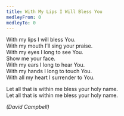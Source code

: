 ```yaml
---
title: With My Lips I Will Bless You
medleyFrom: 0
medleyTo: 0
---
```


With my lips I will bless You.  
With my mouth I’ll sing your praise.  
With my eyes I long to see You.  
Show me your face.  
With my ears I long to hear You.  
With my hands I long to touch You.  
With all my heart I surrender to You.

Let all that is within me bless your holy name.  
Let all that is within me bless your holy name.

_(David Campbell)_
